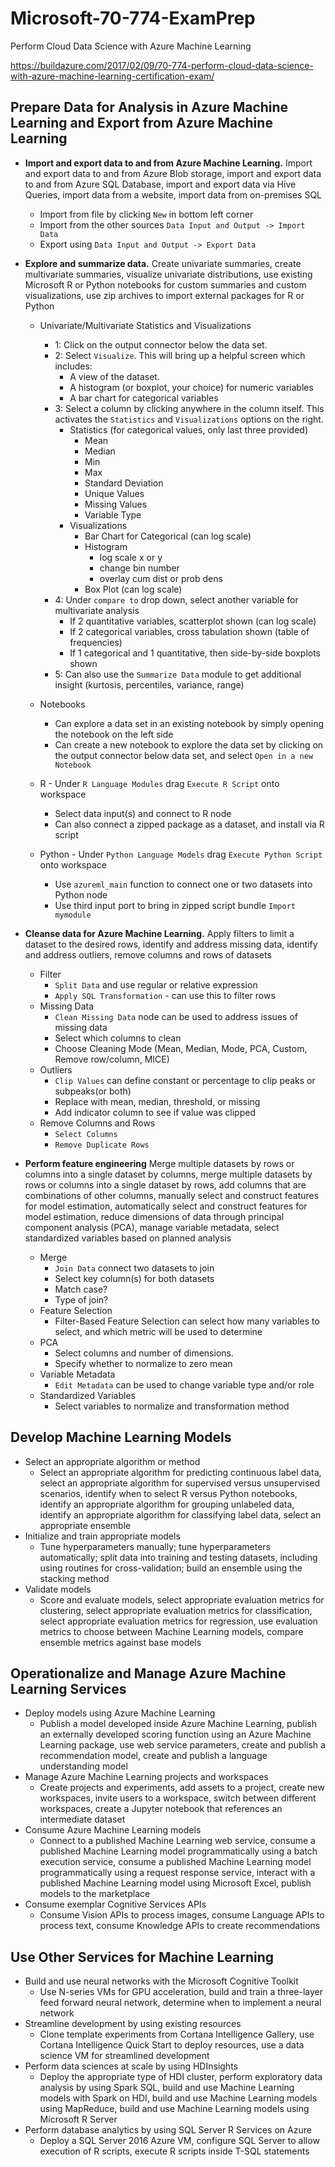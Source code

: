# Microsoft-70-774-ExamPrep
Perform Cloud Data Science with Azure Machine Learning

https://buildazure.com/2017/02/09/70-774-perform-cloud-data-science-with-azure-machine-learning-certification-exam/

## Prepare Data for Analysis in Azure Machine Learning and Export from Azure Machine Learning
  + **Import and export data to and from Azure Machine Learning.** Import and export data to and from Azure Blob storage, import and export data to and from Azure SQL Database, import and export data via Hive Queries, import data from a website, import data from on-premises SQL
    - Import from file by clicking `New` in bottom left corner
    - Import from the other sources `Data Input and Output -> Import Data`
    - Export using `Data Input and Output -> Export Data`
      
  + **Explore and summarize data.**  Create univariate summaries, create multivariate summaries, visualize univariate distributions, use existing Microsoft R or Python notebooks for custom summaries and custom visualizations, use zip archives to import external packages for R or Python
    + Univariate/Multivariate Statistics and Visualizations
       - 1: Click on the output connector below the data set.
       - 2: Select `Visualize`.  This will bring up a helpful screen which includes:
          + A view of the dataset.
          + A histogram (or boxplot, your choice) for numeric variables
          + A bar chart for categorical variables
       - 3: Select a column by clicking anywhere in the column itself.  This activates the `Statistics` and `Visualizations` options on the right.
          + Statistics (for categorical values, only last three provided)
            + Mean
            + Median
            + Min
            + Max
            + Standard Deviation
            + Unique Values
            + Missing Values
            + Variable Type
          + Visualizations
            + Bar Chart for Categorical (can log scale)
            + Histogram
              - log scale x or y
              - change bin number
              - overlay cum dist or prob dens
            + Box Plot (can log scale)
        - 4:  Under `compare to` drop down, select another variable for multivariate analysis
          + If 2 quantitative variables, scatterplot shown (can log scale)
          + If 2 categorical variables, cross tabulation shown (table of frequencies)
          + If 1 categorical and 1 quantitative, then side-by-side boxplots shown
        - 5: Can also use the `Summarize Data` module to get additional insight (kurtosis, percentiles, variance, range)
          
    + Notebooks 
      - Can explore a data set in an existing notebook by simply opening the notebook on the left side
      - Can create a new notebook to explore the data set by clicking on the output connector below data set, and select `Open in a new Notebook`
    + R - Under `R Language Modules` drag `Execute R Script` onto workspace
      + Select data input(s) and connect to R node
      + Can also connect a zipped package as a dataset, and install via R script
    + Python - Under `Python Language Models` drag `Execute Python Script` onto workspace
      + Use `azureml_main` function to connect one or two datasets into Python node
      + Use third input port to bring in zipped script bundle `Import mymodule`
      
  + **Cleanse data for Azure Machine Learning.**  Apply filters to limit a dataset to the desired rows, identify and address missing data, identify and address outliers, remove columns and rows of datasets
    + Filter
      - `Split Data` and use regular or relative expression
      - `Apply SQL Transformation` - can use this to filter rows
    + Missing Data
      - `Clean Missing Data` node can be used to address issues of missing data
      - Select which columns to clean
      - Choose Cleaning Mode (Mean, Median, Mode, PCA, Custom, Remove row/column, MICE)
    + Outliers
      - `Clip Values` can define constant or percentage to clip peaks or subpeaks(or both)
      - Replace with mean, median, threshold, or missing
      - Add indicator column to see if value was clipped
    + Remove Columns and Rows
      - `Select Columns`
      - `Remove Duplicate Rows`
    
  + **Perform feature engineering** Merge multiple datasets by rows or columns into a single dataset by columns, merge multiple datasets by rows or columns into a single dataset by rows, add columns that are combinations of other columns, manually select and construct features for model estimation, automatically select and construct features for model estimation, reduce dimensions of data through principal component analysis (PCA), manage variable metadata, select standardized variables based on planned analysis
    + Merge
      - `Join Data` connect two datasets to join
      - Select key column(s) for both datasets
      - Match case?
      - Type of join?
    + Feature Selection
      - Filter-Based Feature Selection can select how many variables to select, and which metric will be used to determine
    + PCA
      - Select columns and number of dimensions.
      - Specify whether to normalize to zero mean
    + Variable Metadata
      - `Edit Metadata` can be used to change variable type and/or role
    + Standardized Variables
      - Select variables to normalize and transformation method
    
## Develop Machine Learning Models
  + Select an appropriate algorithm or method
    + Select an appropriate algorithm for predicting continuous label data, select an appropriate algorithm for supervised versus unsupervised scenarios, identify when to select R versus Python notebooks, identify an appropriate algorithm for grouping unlabeled data, identify an appropriate algorithm for classifying label data, select an appropriate ensemble
  + Initialize and train appropriate models
    + Tune hyperparameters manually; tune hyperparameters automatically; split data into training and testing datasets, including using routines for cross-validation; build an ensemble using the stacking method
  + Validate models
    + Score and evaluate models, select appropriate evaluation metrics for clustering, select appropriate evaluation metrics for classification, select appropriate evaluation metrics for regression, use evaluation metrics to choose between Machine Learning models, compare ensemble metrics against base models

## Operationalize and Manage Azure Machine Learning Services
  + Deploy models using Azure Machine Learning
    + Publish a model developed inside Azure Machine Learning, publish an externally developed scoring function using an Azure Machine Learning package, use web service parameters, create and publish a recommendation model, create and publish a language understanding model
  + Manage Azure Machine Learning projects and workspaces
    + Create projects and experiments, add assets to a project, create new workspaces, invite users to a workspace, switch between different workspaces, create a Jupyter notebook that references an intermediate dataset
  + Consume Azure Machine Learning models
    + Connect to a published Machine Learning web service, consume a published Machine Learning model programmatically using a batch execution service, consume a published Machine Learning model programmatically using a request response service, interact with a published Machine Learning model using Microsoft Excel, publish models to the marketplace
  + Consume exemplar Cognitive Services APIs
    + Consume Vision APIs to process images, consume Language APIs to process text, consume Knowledge APIs to create recommendations

## Use Other Services for Machine Learning
  + Build and use neural networks with the Microsoft Cognitive Toolkit
    + Use N-series VMs for GPU acceleration, build and train a three-layer feed forward neural network, determine when to implement a neural network
  + Streamline development by using existing resources
    + Clone template experiments from Cortana Intelligence Gallery, use Cortana Intelligence Quick Start to deploy resources, use a data science VM for streamlined development
  + Perform data sciences at scale by using HDInsights
    + Deploy the appropriate type of HDI cluster, perform exploratory data analysis by using Spark SQL, build and use Machine Learning models with Spark on HDI, build and use Machine Learning models using MapReduce, build and use Machine Learning models using Microsoft R Server
  + Perform database analytics by using SQL Server R Services on Azure
    + Deploy a SQL Server 2016 Azure VM, configure SQL Server to allow execution of R scripts, execute R scripts inside T-SQL statements

